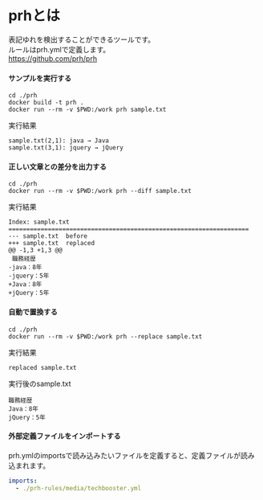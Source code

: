 # prhとは
表記ゆれを検出することができるツールです。  
ルールはprh.ymlで定義します。  
https://github.com/prh/prh

#### サンプルを実行する

```
cd ./prh
docker build -t prh .
docker run --rm -v $PWD:/work prh sample.txt
```
実行結果
```
sample.txt(2,1): java → Java
sample.txt(3,1): jquery → jQuery
```

#### 正しい文章との差分を出力する
```
cd ./prh
docker run --rm -v $PWD:/work prh --diff sample.txt
```
実行結果
```
Index: sample.txt
===================================================================
--- sample.txt  before
+++ sample.txt  replaced
@@ -1,3 +1,3 @@
 職務経歴
-java：8年
-jquery：5年
+Java：8年
+jQuery：5年
```

#### 自動で置換する
```
cd ./prh
docker run --rm -v $PWD:/work prh --replace sample.txt
```
実行結果
```
replaced sample.txt
```

実行後のsample.txt
```
職務経歴
Java：8年
jQuery：5年
```

#### 外部定義ファイルをインポートする

prh.ymlのimportsで読み込みたいファイルを定義すると、定義ファイルが読み込まれます。
```prh.yml
imports:
  - ./prh-rules/media/techbooster.yml
```
